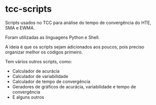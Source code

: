 # tcc-scripts
Scripts usados no TCC para análise do tempo de convergência do HTE, SMA e EWMA.

Foram utilizadas as linguagens Python e Shell.

A ideia é que os scripts sejam adicionados aos poucos, pois preciso organizar melhor os códigos primeiro.

Tem vários outros scripts, como:
- Calculador de acurácia
- Calculador de variabilidade
- Calculador de tempo de convergência
- Geradores de gráficos de acurácia, variabilidade e tempo de convergência
- E alguns outros
